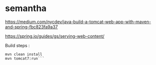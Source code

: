 # semantha

https://medium.com/nycdev/java-build-a-tomcat-web-app-with-maven-and-spring-fbc823fa9a37

https://spring.io/guides/gs/serving-web-content/

Build steps :

```cd semantha
mvn clean install
mvn tomcat7:run```
